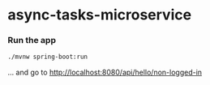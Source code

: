 # async-tasks-microservice

### Run the app
```bash
./mvnw spring-boot:run
```
… and go to [http://localhost:8080/api/hello/non-logged-in](http://localhost:8080/api/hello/non-logged-in)
